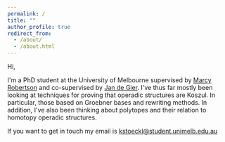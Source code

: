 ```yaml
---
permalink: /
title: ""
author_profile: true
redirect_from: 
  - /about/
  - /about.html
---
```

Hi,

I'm a PhD student at the University of Melbourne supervised by [Marcy Robertson](https://www.marcyrobertson.com/) and co-supervised by [Jan de Gier](https://blogs.unimelb.edu.au/jan-de-gier/). I've thus far mostly been looking at techniques for proving that operadic structures are Koszul. In particular, those based on Groebner bases and rewriting methods. In addition, I've also been thinking about polytopes and their relation to homotopy operadic structures.

If you want to get in touch my email is kstoeckl@student.unimelb.edu.au
